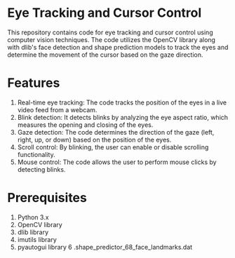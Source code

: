 # Eye Tracking and Cursor Control

This repository contains code for eye tracking and cursor control using computer vision techniques. The code utilizes the OpenCV library along with dlib's face detection and shape prediction models to track the eyes and determine the movement of the cursor based on the gaze direction.

# Features
1. Real-time eye tracking: The code tracks the position of the eyes in a live video feed from a webcam.
2. Blink detection: It detects blinks by analyzing the eye aspect ratio, which measures the opening and closing of the eyes.
3. Gaze detection: The code determines the direction of the gaze (left, right, up, or down) based on the position of the eyes.
4. Scroll control: By blinking, the user can enable or disable scrolling functionality.
5. Mouse control: The code allows the user to perform mouse clicks by detecting blinks.

# Prerequisites
1. Python 3.x
2. OpenCV library
3. dlib library
4. imutils library
5. pyautogui library
6 .shape_predictor_68_face_landmarks.dat 
